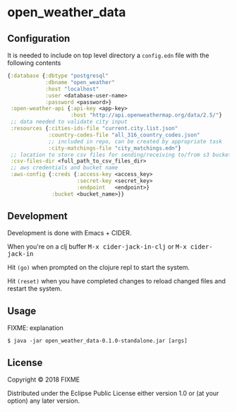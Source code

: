# open_weather_data

## Configuration

It is needed to include on top level directory a `config.edn` file with the following contents

```clojure
{:database {:dbtype "postgresql"
            :dbname "open_weather"
            :host "localhost"
            :user <database-user-name>
            :password <password>}
 :open-weather-api {:api-key <app-key>
                    :host "http://api.openweathermap.org/data/2.5/"}
 ;; data needed to validate city input
 :resources {:cities-ids-file "current.city.list.json"
             :country-codes-file "all_316_country_codes.json"
             ;; included in repo, can be created by appropriate task
             :city-matchings-file "city_matchings.edn"}
 ;; location to store csv files for sending/receiving to/from s3 bucket
 :csv-files-dir <full_path_to_csv_files_dir>
 ;; aws credentials and bucket name
 :aws-config {:creds {:access-key <access_key>
                      :secret-key <secret_key>
                      :endpoint   <endpoint>}
              :bucket <bucket_name>}}
```

## Development

Development is done with Emacs + CIDER. 

When you're on a clj buffer <kbd>M-x cider-jack-in-clj</kbd> or <kbd>M-x cider-jack-in</kbd>

Hit `(go)` when prompted on the clojure repl to start the system.

Hit `(reset)` when you have completed changes to reload changed files and restart the system.

## Usage

FIXME: explanation

    $ java -jar open_weather_data-0.1.0-standalone.jar [args]


## License

Copyright © 2018 FIXME

Distributed under the Eclipse Public License either version 1.0 or (at
your option) any later version.
